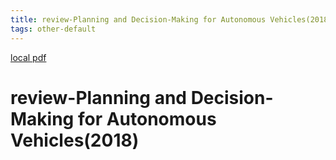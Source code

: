 ```yaml
---
title: review-Planning and Decision-Making for Autonomous Vehicles(2018)
tags: other-default
---
```


[local pdf](../../../pdfs/2018-review-Planning%20and%20Decision-Making%20for%20Autonomous%20Vehicles.pdf)

# review-Planning and Decision-Making for Autonomous Vehicles(2018)
